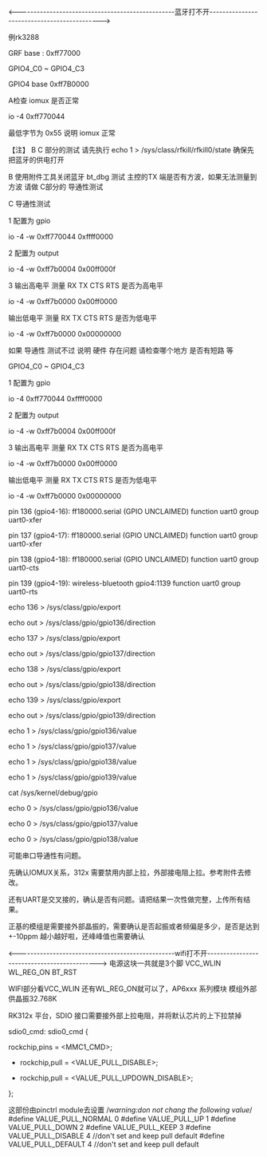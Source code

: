

<-------------------------------------------------蓝牙打不开-------------------------------------------->

例rk3288

GRF base : 0xff77000

GPIO4_C0 ~ GPIO4_C3

GPIO4 base 0xff7B0000

A检查 iomux 是否正常

io -4  0xff770044

最低字节为 0x55 说明 iomux 正常

【注】 B C 部分的测试 请先执行 echo 1 > /sys/class/rfkill/rfkill0/state 确保先把蓝牙的供电打开

B 使用附件工具关闭蓝牙 bt_dbg 测试 主控的TX 端是否有方波，如果无法测量到 方波 请做 C部分的 导通性测试

C 导通性测试

1 配置为 gpio

io -4  -w 0xff770044 0xffff0000

2 配置为 output

io -4 -w 0xff7b0004 0x00ff000f

3 输出高电平 测量 RX TX CTS RTS 是否为高电平

io -4 -w 0xff7b0000 0x00ff0000

输出低电平 测量 RX TX CTS RTS 是否为低电平

io -4 -w 0xff7b0000 0x00000000

如果 导通性 测试不过 说明 硬件 存在问题 请检查哪个地方 是否有短路 等

GPIO4_C0 ~ GPIO4_C3

1 配置为 gpio

io -4 0xff770044 0xffff0000

2 配置为 output

io -4 -w 0xff7b0004 0x00ff000f

3 输出高电平 测量 RX TX CTS RTS 是否为高电平

io -4 -w 0xff7b0000 0x00ff0000

输出低电平 测量 RX TX CTS RTS 是否为低电平

io -4 -w 0xff7b0000 0x00000000

pin 136 (gpio4-16): ff180000.serial (GPIO UNCLAIMED) function uart0 group uart0-xfer

pin 137 (gpio4-17): ff180000.serial (GPIO UNCLAIMED) function uart0 group uart0-xfer

pin 138 (gpio4-18): ff180000.serial (GPIO UNCLAIMED) function uart0 group uart0-cts

pin 139 (gpio4-19): wireless-bluetooth gpio4:1139 function uart0 group uart0-rts

echo 136 > /sys/class/gpio/export

echo out > /sys/class/gpio/gpio136/direction

echo 137 > /sys/class/gpio/export

echo out > /sys/class/gpio/gpio137/direction

echo 138 > /sys/class/gpio/export

echo out > /sys/class/gpio/gpio138/direction

echo 139 > /sys/class/gpio/export

echo out > /sys/class/gpio/gpio139/direction

echo 1 > /sys/class/gpio/gpio136/value

echo 1 > /sys/class/gpio/gpio137/value

echo 1 > /sys/class/gpio/gpio138/value

echo 1 > /sys/class/gpio/gpio139/value

cat /sys/kernel/debug/gpio

echo 0 > /sys/class/gpio/gpio136/value

echo 0 > /sys/class/gpio/gpio137/value

echo 0 > /sys/class/gpio/gpio138/value

可能串口导通性有问题。

先确认IOMUX关系，312x 需要禁用内部上拉，外部接电阻上拉。参考附件去修改。

还有UART是交叉接的，确认是否有问题。请把结果一次性做完整，上传所有结果。

正基的模组是需要接外部晶振的，需要确认是否起振或者频偏是多少，是否是达到+-10ppm 越小越好啦，还峰峰值也需要确认


<-------------------------------------------------wifi打不开-------------------------------------------->
电源这块一共就是3个脚
VCC_WLIN
WL_REG_ON
BT_RST

WIFI部分看VCC_WLIN 还有WL_REG_ON就可以了，AP6xxx 系列模块 模组外部供晶振32.768K

RK312x 平台，SDIO 接口需要接外部上拉电阻，并将默认芯片的上下拉禁掉

sdio0_cmd: sdio0_cmd {

rockchip,pins = <MMC1_CMD>;

- rockchip,pull = <VALUE_PULL_DISABLE>;

+ rockchip,pull = <VALUE_PULL_UPDOWN_DISABLE>;

};

这部份由pinctrl module去设置
/*warning:don not chang the following value*/
#define VALUE_PULL_NORMAL	0
#define VALUE_PULL_UP		1
#define VALUE_PULL_DOWN		2
#define VALUE_PULL_KEEP		3
#define VALUE_PULL_DISABLE	4 //don't set and keep pull default
#define VALUE_PULL_DEFAULT	4 //don't set and keep pull default





